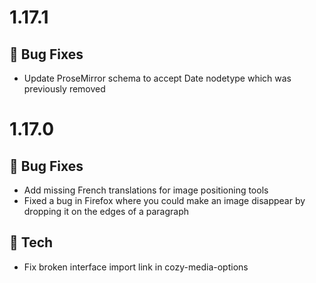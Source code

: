 # 1.17.1

## 🐛 Bug Fixes

* Update ProseMirror schema to accept Date nodetype which was previously removed

# 1.17.0

## 🐛 Bug Fixes

* Add missing French translations for image positioning tools
* Fixed a bug in Firefox where you could make an image disappear by dropping it on the edges of a paragraph

## 🔧 Tech

* Fix broken interface import link in cozy-media-options
